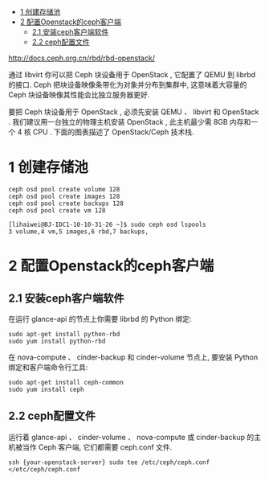 
<!-- @import "[TOC]" {cmd="toc" depthFrom=1 depthTo=6 orderedList=false} -->

<!-- code_chunk_output -->

* [1 创建存储池](#1-创建存储池)
* [2 配置Openstack的ceph客户端](#2-配置openstack的ceph客户端)
	* [2.1 安装ceph客户端软件](#21-安装ceph客户端软件)
	* [2.2 ceph配置文件](#22-ceph配置文件)

<!-- /code_chunk_output -->


http://docs.ceph.org.cn/rbd/rbd-openstack/

通过 libvirt 你可以把 Ceph 块设备用于 OpenStack , 它配置了 QEMU 到 librbd 的接口.  Ceph 把块设备映像条带化为对象并分布到集群中, 这意味着大容量的 Ceph 块设备映像其性能会比独立服务器更好. 

要把 Ceph 块设备用于 OpenStack , 必须先安装 QEMU 、 libvirt 和 OpenStack . 我们建议用一台独立的物理主机安装 OpenStack , 此主机最少需 8GB 内存和一个 4 核 CPU . 下面的图表描述了 OpenStack/Ceph 技术栈. 

# 1 创建存储池

```
ceph osd pool create volume 128
ceph osd pool create images 128
ceph osd pool create backups 128
ceph osd pool create vm 128

[lihaiwei@BJ-IDC1-10-10-31-26 ~]$ sudo ceph osd lspools
3 volume,4 vm,5 images,6 rbd,7 backups,
```

# 2 配置Openstack的ceph客户端

## 2.1 安装ceph客户端软件

在运行 glance-api 的节点上你需要 librbd 的 Python 绑定: 

```
sudo apt-get install python-rbd
sudo yum install python-rbd
```

在 nova-compute 、 cinder-backup 和 cinder-volume 节点上, 要安装 Python 绑定和客户端命令行工具: 

```
sudo apt-get install ceph-common
sudo yum install ceph
```

## 2.2 ceph配置文件

运行着 glance\-api 、 cinder-volume 、 nova-compute 或 cinder-backup 的主机被当作 Ceph 客户端, 它们都需要 ceph.conf 文件. 

```
ssh {your-openstack-server} sudo tee /etc/ceph/ceph.conf </etc/ceph/ceph.conf
```
